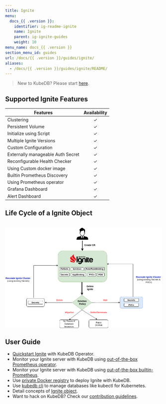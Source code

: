 ```yaml
---
title: Ignite
menu:
  docs_{{ .version }}:
    identifier: ig-readme-ignite
    name: Ignite
    parent: ig-ignite-guides
    weight: 10
menu_name: docs_{{ .version }}
section_menu_id: guides
url: /docs/{{ .version }}/guides/ignite/
aliases:
  - /docs/{{ .version }}/guides/ignite/README/
---
```

> New to KubeDB? Please start [here](/docs/README.md).
## Supported Ignite Features

| Features                               | Availability |
| ------------------------------------   | :----------: |
| Clustering                             |   &#10003;   |
| Persistent Volume                      |   &#10003;   |
| Initialize using Script                |   &#10003;   |
| Multiple Ignite Versions         |   &#10003;   |
| Custom Configuration                   |   &#10003;   |
| Externally manageable Auth Secret	     |   &#10003;   |
| Reconfigurable Health Checker		     |   &#10003;   |
| Using Custom docker image              |   &#10003;   |
| Builtin Prometheus Discovery           |   &#10003;   |
| Using Prometheus operator              |   &#10003;   |
| Grafana Dashboard               |   &#10003;   |
| Alert Dashboard	               |   &#10003;   |



## Life Cycle of a Ignite Object

<p align="center">
  <img alt="lifecycle"  src="/docs/images/ignite/ignite-lifecycle.png">
</p>

## User Guide
- [Quickstart Ignite](/docs/guides/ignite/quickstart/quickstart.md) with KubeDB Operator.
- Monitor your Ignite server with KubeDB using [out-of-the-box Prometheus operator](/docs/guides/ignite/monitoring/using-prometheus-operator.md).
- Monitor your Ignite server with KubeDB using [out-of-the-box builtin-Prometheus](/docs/guides/ignite/monitoring/using-builtin-prometheus.md).
- Use [private Docker registry](/docs/guides/ignite/private-registry/using-private-registry.md) to deploy Ignite with KubeDB.
- Use [kubedb cli](/docs/guides/ignite/cli/cli.md) to manage databases like kubectl for Kubernetes.
- Detail concepts of [Ignite object](/docs/guides/ignite/concepts/ignite.md).
- Want to hack on KubeDB? Check our [contribution guidelines](/docs/CONTRIBUTING.md).